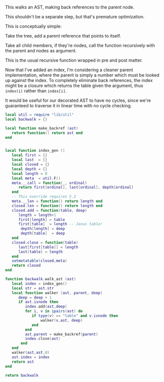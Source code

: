   This walks an AST, making back references to the parent node.
 
 This shouldn't be a separate step, but that's premature optimization.

 This is conceptually simple:

 Take the tree, add a parent reference  that points to itself.

 Take all child members, if they're nodes, call the function recursively with the parent and
 nodes as argument.

 This is the usual recursive function wrapped in pre and post matter. 

 Now that I've added an index, I'm considering a cleaner parent implementation, where the 
 parent is simply a number which must be looked up against the index. To completely eliminate
 back references, the index might be a closure which returns the table given the argument, 
 thus `index(i)` rather than `index[i]`. 

 It would be useful for our decorated AST to have no cycles, since we're guaranteed to 
 traverse it in linear time with no cycle checking. 

```lua
local util = require "lib/util"
local backwalk = {}

local function make_backref (ast)
   return function() return ast end
end


local function index_gen ()
   local first = {}
   local last  = {}
   local closed = {}
   local depth = {}
   local length = 0
   local meta  = util.F()
   meta.__call = function(_, ordinal)
      return first[ordinal], last[ordinal], depth[ordinal]
   end
   -- This override requires 5.2
   meta.__len = function() return length end
   closed.len = function() return length end
   closed.add = function(table, deep)
      length = length+1
      first[length] = table
      first[table]  = length -- Janus table!
       depth[length] = deep
       depth[table]  = deep
   end
   closed.close = function(table)
      last[first[table]] = length
      last[table] = length
   end
   setmetatable(closed,meta)
   return closed
end

function backwalk.walk_ast (ast)
   local index = index_gen()
   local str = ast.str
   local function walker (ast, parent, deep)
      deep = deep + 1
      if ast.isnode then
         index.add(ast,deep)
         for i, v in ipairs(ast) do
            if type(v) == "table" and v.isnode then
                walker(v,ast, deep)
            end
         end
         ast.parent = make_backref(parent)
         index.close(ast)
       end
   end
   walker(ast,ast,0)
   ast.index = index
   return ast 
end

return backwalk
```
